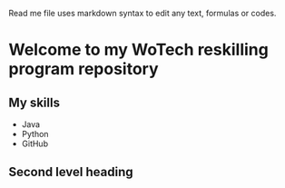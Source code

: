 Read me file uses markdown syntax to edit any text, formulas or codes.

# Welcome to my WoTech reskilling program repository

## My skills
- Java
- Python
- GitHub


## Second level heading 

